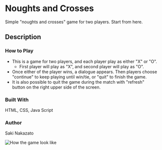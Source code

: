 # Noughts and Crosses
Simple "noughts and crosses" game for two players.
Start from here.

## Description
### How to Play
- This is a game for two players, and each player play as either "X" or "O".
    - First player will play as "X", and second player will play as "O".
- Once either of the player wins, a dialogue appears. Then players choose "continue" to keep playing until win/tie, or "quit" to finish the game.
- It is also possible to quit the game during the match with "refresh" button on the right upper side of the screen.

### Built With
HTML, CSS, Java Script

### Author
Saki Nakazato

![How the game look like](https://user-images.githubusercontent.com/53966860/87853610-7b322900-c946-11ea-95c7-722fb77c6850.png)
